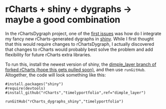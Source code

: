 rCharts + shiny + dygraphs -> maybe a good combination
======================

In the rChartsDygraph project, one of the [first issues](https://github.com/danielkrizian/rCharts_dygraphs/issues/2) was how do I integrate my fancy new rCharts-generated dygraphs in [shiny](http://shiny.rstudio.com/).  While I first thought that this would require changes to rChartsDygraph, I actually discovered that changes to rCharts would probably best solve the problem and add flexibility for future rCharts extra libraries.

To run this, install the newest version of shiny, the [dimple_layer branch of forked rCharts (hope this gets pulled soon)](https://github.com/timelyportfolio/rCharts/tree/dimple_layer), and then use `runGitHub`.  Altogether, the code will look something like this:

```
#install.packages("shiny")
#require(devtools)
#install_github("rCharts","timelyportfolio",ref="dimple_layer")

runGitHub("rCharts_dygraphs_shiny","timelyportfolio")
```
